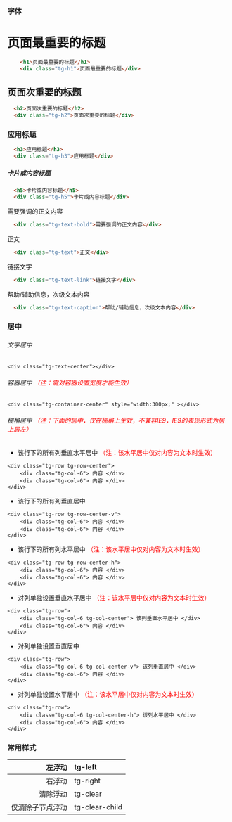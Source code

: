### 字体


<h1>页面最重要的标题</h1>

```html
    <h1>页面最重要的标题</h1>
    <div class="tg-h1">页面最重要的标题</div>
```


<h2>页面次重要的标题</h2>

```html
  <h2>页面次重要的标题</h2>
  <div class="tg-h2">页面次重要的标题</div>
```

<h3>应用标题</h3>

```html
  <h3>应用标题</h3>
  <div class="tg-h3">应用标题</div>
```


<h5>卡片或内容标题</h5>

```html
  <h5>卡片或内容标题</h5>
  <div class="tg-h5">卡片或内容标题</div>
```


<div class="tg-text-bold">需要强调的正文内容</div>

```html
  <div class="tg-text-bold">需要强调的正文内容</div>
```

<div class="tg-text">正文</div>

```html
  <div class="tg-text">正文</div>
```

<div class="tg-text-link">链接文字</div>

```html
  <div class="tg-text-link">链接文字</div>
```

<div class="tg-text-caption">帮助/辅助信息，次级文本内容</div>

```html
  <div class="tg-text-caption">帮助/辅助信息，次级文本内容</div>
```


### 居中

###### 文字居中

```
<div class="tg-text-center"></div>
```


###### 容器居中 <span style="color: red;">（注：需对容器设置宽度才能生效）</span>

```
<div class="tg-container-center" style="width:300px;" ></div>
```


###### 栅格居中 <span style="color: red;">（注：下面的居中，仅在栅格上生效，不兼容IE9，IE9的表现形式为居上居左）</span>

* 该行下的所有列垂直水平居中 <span style="color: red;">（注：该水平居中仅对内容为文本时生效）</span>

```
<div class="tg-row tg-row-center">
    <div class="tg-col-6"> 内容 </div>
    <div class="tg-col-6"> 内容 </div>
</div>
```

* 该行下的所有列垂直居中

```
<div class="tg-row tg-row-center-v">
    <div class="tg-col-6"> 内容 </div>
    <div class="tg-col-6"> 内容 </div>
</div>
```

* 该行下的所有列水平居中 <span style="color: red;">（注：该水平居中仅对内容为文本时生效）</span>

```
<div class="tg-row tg-row-center-h">
    <div class="tg-col-6"> 内容 </div>
    <div class="tg-col-6"> 内容 </div>
</div>
```

* 对列单独设置垂直水平居中 <span style="color: red;">（注：该水平居中仅对内容为文本时生效）</span>

```
<div class="tg-row">
    <div class="tg-col-6 tg-col-center"> 该列垂直水平居中 </div>
    <div class="tg-col-6"> 内容 </div>
</div>
```

* 对列单独设置垂直居中

```
<div class="tg-row">
    <div class="tg-col-6 tg-col-center-v"> 该列垂直居中 </div>
    <div class="tg-col-6"> 内容 </div>
</div>
```

* 对列单独设置水平居中 <span style="color: red;">（注：该水平居中仅对内容为文本时生效）</span>

```
<div class="tg-row">
    <div class="tg-col-6 tg-col-center-h"> 该列水平居中 </div>
    <div class="tg-col-6"> 内容 </div>
</div>
```



### 常用样式

| 左浮动 | tg-left |
|--------:|:--------|
| 右浮动 | tg-right |
| 清除浮动 | tg-clear |
| 仅清除子节点浮动 | tg-clear-child |


